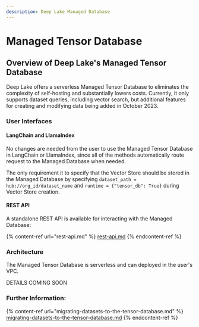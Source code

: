 ```yaml
---
description: Deep Lake Managed Database
---
```


# Managed Tensor Database

## Overview of Deep Lake's Managed Tensor Database

Deep Lake offers a serverless Managed Tensor Database to eliminates the complexity of self-hosting and substantially lowers costs. Currently, it only supports dataset queries, including vector search, but additional features for creating and modifying data being added in October 2023.

### User Interfaces

#### LangChain and LlamaIndex

No changes are needed from the user to use the Managed Tensor Database in LangChain or LlamaIndex, since all of the methods automatically route request to the Managed Database when needed.

The only requirement it to specify that the Vector Store should be stored in the Managed Database by specifying `dataset_path = hub://org_id/dataset_name` and `runtime = {"tensor_db": True}` during Vector Store creation.

#### REST API

A standalone REST API is available for interacting with the Managed Database:

{% content-ref url="rest-api.md" %}
[rest-api.md](rest-api.md)
{% endcontent-ref %}

### Architecture

The Managed Tensor Database is serverless and can deployed in the user's VPC.&#x20;

DETAILS COMING SOON

### Further Information:

{% content-ref url="migrating-datasets-to-the-tensor-database.md" %}
[migrating-datasets-to-the-tensor-database.md](migrating-datasets-to-the-tensor-database.md)
{% endcontent-ref %}

